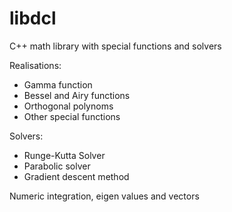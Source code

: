 # libdcl
C++ math library with special functions and solvers

Realisations:
* Gamma function
* Bessel and Airy functions
* Orthogonal polynoms
* Other special functions

Solvers:
* Runge-Kutta Solver
* Parabolic solver
* Gradient descent method

Numeric integration, eigen values and vectors
